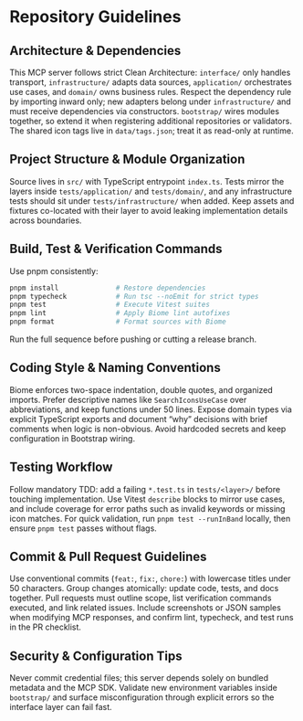 # Repository Guidelines

## Architecture & Dependencies
This MCP server follows strict Clean Architecture: `interface/` only handles transport, `infrastructure/` adapts data sources, `application/` orchestrates use cases, and `domain/` owns business rules. Respect the dependency rule by importing inward only; new adapters belong under `infrastructure/` and must receive dependencies via constructors. `bootstrap/` wires modules together, so extend it when registering additional repositories or validators. The shared icon tags live in `data/tags.json`; treat it as read-only at runtime.

## Project Structure & Module Organization
Source lives in `src/` with TypeScript entrypoint `index.ts`. Tests mirror the layers inside `tests/application/` and `tests/domain/`, and any infrastructure tests should sit under `tests/infrastructure/` when added. Keep assets and fixtures co-located with their layer to avoid leaking implementation details across boundaries.

## Build, Test & Verification Commands
Use pnpm consistently:
```bash
pnpm install              # Restore dependencies
pnpm typecheck            # Run tsc --noEmit for strict types
pnpm test                 # Execute Vitest suites
pnpm lint                 # Apply Biome lint autofixes
pnpm format               # Format sources with Biome
```
Run the full sequence before pushing or cutting a release branch.

## Coding Style & Naming Conventions
Biome enforces two-space indentation, double quotes, and organized imports. Prefer descriptive names like `SearchIconsUseCase` over abbreviations, and keep functions under 50 lines. Expose domain types via explicit TypeScript exports and document “why” decisions with brief comments when logic is non-obvious. Avoid hardcoded secrets and keep configuration in Bootstrap wiring.

## Testing Workflow
Follow mandatory TDD: add a failing `*.test.ts` in `tests/<layer>/` before touching implementation. Use Vitest `describe` blocks to mirror use cases, and include coverage for error paths such as invalid keywords or missing icon matches. For quick validation, run `pnpm test --runInBand` locally, then ensure `pnpm test` passes without flags.

## Commit & Pull Request Guidelines
Use conventional commits (`feat:`, `fix:`, `chore:`) with lowercase titles under 50 characters. Group changes atomically: update code, tests, and docs together. Pull requests must outline scope, list verification commands executed, and link related issues. Include screenshots or JSON samples when modifying MCP responses, and confirm lint, typecheck, and test runs in the PR checklist.

## Security & Configuration Tips
Never commit credential files; this server depends solely on bundled metadata and the MCP SDK. Validate new environment variables inside `bootstrap/` and surface misconfiguration through explicit errors so the interface layer can fail fast.
